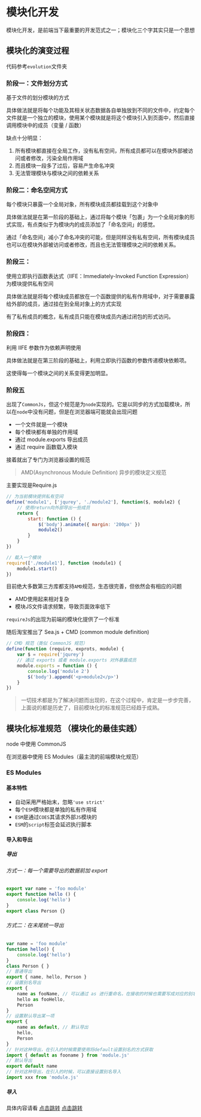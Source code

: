 # 模块化开发

模块化开发，是前端当下最重要的开发范式之一；模块化三个字其实只是一个思想

## 模块化的演变过程
代码参考`evolution`文件夹
### 阶段一：文件划分方式
基于文件的划分模块的方式

具体做法就是将每个功能及其相关状态数据各自单独放到不同的文件中，约定每个文件就是一个独立的模块，使用某个模块就是将这个模块引入到页面中，然后直接调用模块中的成员（变量 / 函数）

缺点十分明显：
1. 所有模块都直接在全局工作，没有私有空间，所有成员都可以在模块外部被访问或者修改，污染全局作用域
2. 而且模块一段多了过后，容易产生命名冲突
3. 无法管理模块与模块之间的依赖关系

### 阶段二：命名空间方式
每个模块只暴露一个全局对象，所有模块成员都挂载到这个对象中

具体做法就是在第一阶段的基础上，通过将每个模块「包裹」为一个全局对象的形式实现，有点类似于为模块内的成员添加了「命名空间」的感觉。

通过「命名空间」减小了命名冲突的可能，但是同样没有私有空间，所有模块成员也可以在模块外部被访问或者修改，而且也无法管理模块之间的依赖关系。

### 阶段三：
使用立即执行函数表达式（IIFE：Immediately-Invoked Function Expression）为模块提供私有空间

具体做法就是将每个模块成员都放在一个函数提供的私有作用域中，对于需要暴露给外部的成员，通过挂在到全局对象上的方式实现

有了私有成员的概念，私有成员只能在模块成员内通过闭包的形式访问。

### 阶段四：
利用 IIFE 参数作为依赖声明使用

具体做法就是在第三阶段的基础上，利用立即执行函数的参数传递模块依赖项。

这使得每一个模块之间的关系变得更加明显。

### 阶段五
出现了`CommonJs`，但这个规范是为`node`实现的。它是以同步的方式加载模块，所以在`node`中没有问题，但是在浏览器端可能就会出现问题
- 一个文件就是一个模块
- 每个模块都有单独的作用域
- 通过 module.exports 导出成员
- 通过 require 函数载入模块

接着就出了专门为浏览器设置的规范
> AMD(Asynchronous Module Definition) 异步的模块定义规范

主要实现是Require.js
```js
// 为当前模块提供私有空间
define('module1', ['jqurey', './module2'], function($, module2) {
    // 使用return向外部导出一些成员
    return {
        start: function () {
            $('body').animate({ margin: '200px' })
            module2()
        }
    }
})

// 载入一个模块
require(['./module1'], function (module1) {
    module1.start()
})
```
目前绝大多数第三方库都支持`AMD`规范，生态很完善，但依然会有相应的问题
- AMD使用起来相对复杂
- 模块JS文件请求频繁，导致页面效率低下

`requireJs`的出现为前端的模块化提供了一个标准

随后淘宝推出了 Sea.js + CMD (common module definition)
```js
// CMD 规范（类似 CommonJS 规范）
define(function (require, exprots, module) {
    var $ = require('jqurey')
    // 通过 exports 或者 module.exports 对外暴露成员
    module.exports = function () {
        console.log('module 2')
        $('body').append('<p>module2</p>')
    }
})
```

> 一切技术都是为了解决问题而出现的，在这个过程中，肯定是一步步完善，上面说的都是历史了，目前模块化的标准规范已经趋于成熟。

## 模块化标准规范 （模块化的最佳实践）

node 中使用 CommonJS

在浏览器中使用 ES Modules（最主流的前端模块化规范）

### ES Modules

#### 基本特性

- 自动采用严格始末，忽略`'use strict'`
- 每个`ESM`模块都是单独的私有作用域
- `ESM`是通过`COES`其请求外部`JS`模块的
- `ESM`的`script`标签会延迟执行脚本

#### 导入和导出

##### 导出

###### 方式一：每一个需要导出的数据前加 export
```js
export var name = 'foo module'
export function hello () {
    console.log('hello')
}
export class Person {}
```
###### 方式二：在末尾统一导出
```js
var name = 'foo module'
function hello() {
    console.log('hello')
}
class Person { }
// 普通导出
export { name, hello, Person }
// 设置别名导出
export {
    name as fooName, // 可以通过 as 进行重命名，在接收的时候也需要写成对应的别名
    hello as fooHello,
    Person
}
// 设置默认导出某一项
export {
    name as default, // 默认导出
    hello,
    Person
}
// 针对这种导出，在引入的时候需要使用将default设置别名的方式获取
import { default as fooname } from 'module.js'
// 默认导出
export default name
// 针对这种导出，在引入的时候，可以直接设置别名导入
import xxx from 'module.js'
```

##### 导入

具体内容请看 [点击跳转](`./02-ESModules/03-import/app.js`)
[点击跳转](https://github.com/Humphrey2021/modular-development/blob/main/02-ESModules/03-import/app.js)